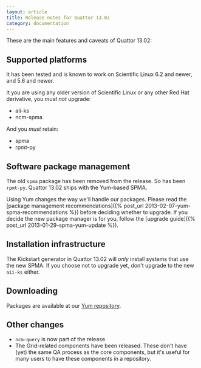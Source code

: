 ```yaml
---
layout: article
title: Release notes for Quattor 13.02
category: documentation
---
```


These are the main features and caveats of Quattor 13.02:

## Supported platforms

It has been tested and is known to work on Scientific Linux 6.2 and
newer, and 5.6 and newer.

It you are using any older version of Scientific Linux or any other
Red Hat derivative, you *must not* upgrade:

* aii-ks
* ncm-spma

And you *must* retain:

* spma
* rpmt-py

## Software package management

The old `spma` package has been removed from the release.  So has been
`rpmt-py`.  Quattor 13.02 ships with the Yum-based SPMA.

Using Yum changes the way we'll handle our packages.  Please read the
[package management recommendations]({% post_url 2013-02-07-yum-spma-recommendations %}) before deciding whether to
upgrade.  If you decide the new package manager is for you, follow the
[upgrade guide]({% post_url 2013-01-29-spma-yum-update %}).

## Installation infrastructure

The Kickstart generator in Quattor 13.02 will *only* install systems
that use the new SPMA.  If you choose not to upgrade yet, don't
upgrade to the new `aii-ks` either.

## Downloading

Packages are available at our
[Yum repository](http://yum.quattor.org).

## Other changes

* `ncm-query` is now part of the release.
* The Grid-related components have been released.  These don't have
  (yet) the same QA process as the core components, but it's useful
  for many users to have these components in a repository.
